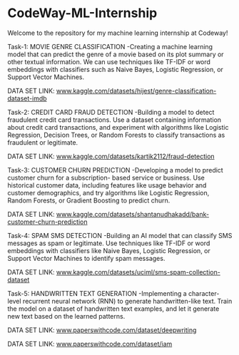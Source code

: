 # CodeWay-ML-Internship 

Welcome to the repository for my machine learning internship  at Codeway!

Task-1: MOVIE GENRE CLASSIFICATION
-Creating a machine learning model that can predict the genre of a
movie based on its plot summary or other textual information. We
can use techniques like TF-IDF or word embeddings with classifiers
such as Naive Bayes, Logistic Regression, or Support Vector
Machines.

DATA SET LINK: www.kaggle.com/datasets/hijest/genre-classification-dataset-imdb

Task-2: CREDIT CARD FRAUD DETECTION
-Building a model to detect fraudulent credit card transactions. Use a
dataset containing information about credit card transactions, and
experiment with algorithms like Logistic Regression, Decision Trees,
or Random Forests to classify transactions as fraudulent or legitimate.

DATA SET LINK: www.kaggle.com/datasets/kartik2112/fraud-detection

Task-3: CUSTOMER CHURN PREDICTION
-Developing a model to predict customer churn for a subscription- based
service or business. Use historical customer data, including features like
usage behavior and customer demographics, and try algorithms like
Logistic Regression, Random Forests, or Gradient Boosting to predict
churn.

DATA SET LINK: www.kaggle.com/datasets/shantanudhakadd/bank-customer-churn-prediction

Task-4: SPAM SMS DETECTION
-Building an AI model that can classify SMS messages as spam or legitimate.
Use techniques like TF-IDF or word embeddings with classifiers like 
Naive Bayes, Logistic Regression, or Support Vector Machines to identify spam messages.

DATA SET LINK: www.kaggle.com/datasets/uciml/sms-spam-collection-dataset

Task-5: HANDWRITTEN TEXT GENERATION
-Implementing a character-level recurrent neural network (RNN) to generate
handwritten-like text. Train the model on a dataset of handwritten text
examples, and let it generate new text based on the learned patterns.

DATA SET LINK: www.paperswithcode.com/dataset/deepwriting

DATA SET LINK: www.paperswithcode.com/dataset/iam
